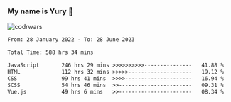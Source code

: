 ### My name is Yury 👋 
![codrwars](https://www.codewars.com/users/litury/badges/micro) 


<!--START_SECTION:waka-->

```txt
From: 28 January 2022 - To: 28 June 2023

Total Time: 588 hrs 34 mins

JavaScript       246 hrs 29 mins >>>>>>>>>>---------------   41.88 %
HTML             112 hrs 32 mins >>>>>--------------------   19.12 %
CSS              99 hrs 41 mins  >>>>---------------------   16.94 %
SCSS             54 hrs 46 mins  >>-----------------------   09.31 %
Vue.js           49 hrs 6 mins   >>-----------------------   08.34 %
```

<!--END_SECTION:waka-->

